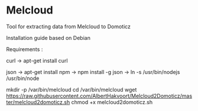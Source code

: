 # Melcloud
Tool for extracting data from Melcloud to Domoticz

Installation guide based on Debian

Requirements :

curl
-> apt-get install curl

json 
-> apt-get install npm 
-> npm install -g json
-> ln -s /usr/bin/nodejs /usr/bin/node

mkdir -p /var/bin/melcloud
cd /var/bin/melcloud
wget https://raw.githubusercontent.com/AlbertHakvoort/Melcloud2Domoticz/master/melcloud2domoticz.sh
chmod +x melcloud2domoticz.sh

